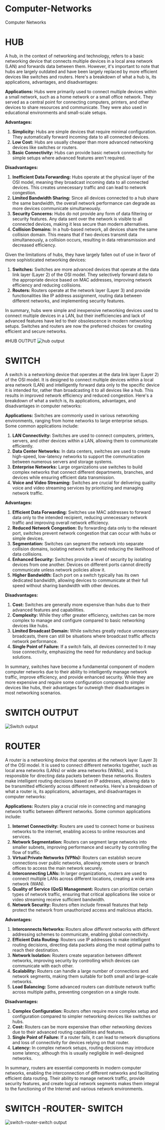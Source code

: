 # Computer-Networks
Computer Networks
# HUB 
A hub, in the context of networking and technology, refers to a basic networking device that connects multiple devices in a local area network (LAN) and forwards data between them. However, it's important to note that hubs are largely outdated and have been largely replaced by more efficient devices like switches and routers. Here's a breakdown of what a hub is, its applications, advantages, and disadvantages:

**Applications:**
Hubs were primarily used to connect multiple devices within a small network, such as a home network or a small office network. They served as a central point for connecting computers, printers, and other devices to share resources and communicate. They were also used in educational environments and small-scale setups.

**Advantages:**
1. **Simplicity:** Hubs are simple devices that require minimal configuration. They automatically forward incoming data to all connected devices.
2. **Low Cost:** Hubs are usually cheaper than more advanced networking devices like switches or routers.
3. **Basic Connectivity:** Hubs can provide basic network connectivity for simple setups where advanced features aren't required.

**Disadvantages:**
1. **Inefficient Data Forwarding:** Hubs operate at the physical layer of the OSI model, meaning they broadcast incoming data to all connected devices. This creates unnecessary traffic and can lead to network congestion.
2. **Limited Bandwidth Sharing:** Since all devices connected to a hub share the same bandwidth, the overall network performance can degrade as more devices communicate simultaneously.
3. **Security Concerns:** Hubs do not provide any form of data filtering or security features. Any data sent over the network is visible to all connected devices, making it less secure than modern alternatives.
4. **Collision Domains:** In a hub-based network, all devices share the same collision domain. This means that if two devices transmit data simultaneously, a collision occurs, resulting in data retransmission and decreased efficiency.

Given the limitations of hubs, they have largely fallen out of use in favor of more sophisticated networking devices:

1. **Switches:** Switches are more advanced devices that operate at the data link layer (Layer 2) of the OSI model. They selectively forward data to the appropriate device based on MAC addresses, improving network efficiency and reducing collisions.
2. **Routers:** Routers operate at the network layer (Layer 3) and provide functionalities like IP address assignment, routing data between different networks, and implementing security features.

In summary, hubs were simple and inexpensive networking devices used to connect multiple devices in a LAN, but their inefficiencies and lack of advanced features have led to their obsolescence in modern networking setups. Switches and routers are now the preferred choices for creating efficient and secure networks.

#HUB OUTPUT
![hub output](https://github.com/DeepikaA2004/Computer-Networks/assets/110418508/4cc916f5-4f23-43e7-8fab-2d4cc875b3c7)

# SWITCH 
A switch is a networking device that operates at the data link layer (Layer 2) of the OSI model. It is designed to connect multiple devices within a local area network (LAN) and intelligently forward data only to the specific device it is intended for, rather than broadcasting it to all devices like a hub. This results in improved network efficiency and reduced congestion. Here's a breakdown of what a switch is, its applications, advantages, and disadvantages in computer networks:

**Applications:**
Switches are commonly used in various networking environments, ranging from home networks to large enterprise setups. Some common applications include:

1. **LAN Connectivity:** Switches are used to connect computers, printers, servers, and other devices within a LAN, allowing them to communicate efficiently.
2. **Data Center Networks:** In data centers, switches are used to create high-speed, low-latency networks to support the communication between numerous servers and storage systems.
3. **Enterprise Networks:** Large organizations use switches to build complex networks that connect different departments, branches, and devices while ensuring efficient data transmission.
4. **Voice and Video Streaming:** Switches are crucial for delivering quality voice and video streaming services by prioritizing and managing network traffic.

**Advantages:**
1. **Efficient Data Forwarding:** Switches use MAC addresses to forward data only to the intended recipient, reducing unnecessary network traffic and improving overall network efficiency.
2. **Reduced Network Congestion:** By forwarding data only to the relevant port, switches prevent network congestion that can occur with hubs or simple devices.
3. **Segmentation:** Switches can segment the network into separate collision domains, isolating network traffic and reducing the likelihood of data collisions.
4. **Enhanced Security:** Switches provide a level of security by isolating devices from one another. Devices on different ports cannot directly communicate unless network policies allow it.
5. **Higher Bandwidth:** Each port on a switch typically has its own dedicated bandwidth, allowing devices to communicate at their full speed without sharing bandwidth with other devices.

**Disadvantages:**
1. **Cost:** Switches are generally more expensive than hubs due to their advanced features and capabilities.
2. **Complexity:** While they offer greater efficiency, switches can be more complex to manage and configure compared to basic networking devices like hubs.
3. **Limited Broadcast Domain:** While switches greatly reduce unnecessary broadcasts, there can still be situations where broadcast traffic affects network performance.
4. **Single Point of Failure:** If a switch fails, all devices connected to it may lose connectivity, emphasizing the need for redundancy and backup solutions.

In summary, switches have become a fundamental component of modern computer networks due to their ability to intelligently manage network traffic, improve efficiency, and provide enhanced security. While they are more expensive and require some configuration compared to simpler devices like hubs, their advantages far outweigh their disadvantages in most networking scenarios.

# SWITCH OUTPUT
![Switch output](https://github.com/DeepikaA2004/Computer-Networks/assets/110418508/11c8a83c-7f03-43de-9453-df946d721f4d)

# ROUTER
A router is a networking device that operates at the network layer (Layer 3) of the OSI model. It is used to connect different networks together, such as local area networks (LANs) or wide area networks (WANs), and is responsible for directing data packets between these networks. Routers make intelligent routing decisions based on IP addresses, allowing data to be transmitted efficiently across different networks. Here's a breakdown of what a router is, its applications, advantages, and disadvantages in computer networks:

**Applications:**
Routers play a crucial role in connecting and managing network traffic between different networks. Some common applications include:

1. **Internet Connectivity:** Routers are used to connect home or business networks to the internet, enabling access to online resources and services.
2. **Network Segmentation:** Routers can segment large networks into smaller subnets, improving performance and security by controlling the flow of traffic.
3. **Virtual Private Networks (VPNs):** Routers can establish secure connections over public networks, allowing remote users or branch offices to access the main network securely.
4. **Interconnecting LANs:** In larger organizations, routers are used to connect multiple LANs across different locations, creating a wide area network (WAN).
5. **Quality of Service (QoS) Management:** Routers can prioritize certain types of network traffic, ensuring that critical applications like voice or video streaming receive sufficient bandwidth.
6. **Network Security:** Routers often include firewall features that help protect the network from unauthorized access and malicious attacks.

**Advantages:**
1. **Interconnects Networks:** Routers allow different networks with different addressing schemes to communicate, enabling global connectivity.
2. **Efficient Data Routing:** Routers use IP addresses to make intelligent routing decisions, directing data packets along the most optimal paths to reach their destination.
3. **Network Isolation:** Routers create separation between different networks, improving security by controlling which devices can communicate with each other.
4. **Scalability:** Routers can handle a large number of connections and network segments, making them suitable for both small and large-scale networks.
5. **Load Balancing:** Some advanced routers can distribute network traffic across multiple paths, preventing congestion on a single route.

**Disadvantages:**
1. **Complex Configuration:** Routers often require more complex setup and configuration compared to simpler networking devices like switches or hubs.
2. **Cost:** Routers can be more expensive than other networking devices due to their advanced routing capabilities and features.
3. **Single Point of Failure:** If a router fails, it can lead to network disruptions and loss of connectivity for devices relying on that router.
4. **Latency:** In complex network setups, routing decisions may introduce some latency, although this is usually negligible in well-designed networks.

In summary, routers are essential components in modern computer networks, enabling the interconnection of different networks and facilitating efficient data routing. Their ability to manage network traffic, provide security features, and create logical network segments makes them integral to the functioning of the Internet and various network environments.

# SWITCH -ROUTER- SWITCH

![switch-router-switch output](https://github.com/DeepikaA2004/Computer-Networks/assets/110418508/336a5c8c-35e2-4437-b268-52f461b6151d)
